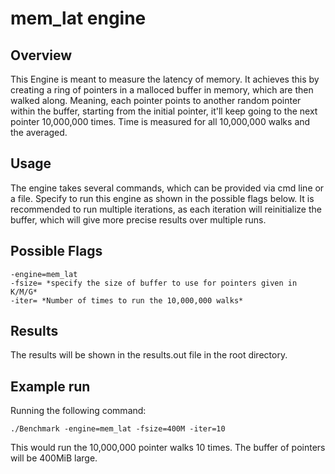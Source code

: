 # mem_lat engine

## Overview

This Engine is meant to measure the latency of memory. It achieves this by creating a ring of pointers in a malloced buffer in memory, which are then walked along. Meaning, each pointer points to another random pointer within the buffer, starting from the initial pointer, it'll keep going to the next pointer 10,000,000 times. Time is measured for all 10,000,000 walks and the averaged.

## Usage

The engine takes several commands, which can be provided via cmd line or a file. Specify to run this engine as shown in the possible flags below. It is recommended to run multiple iterations, as each iteration will reinitialize the buffer, which will give more precise results over multiple runs.

## Possible Flags

```shell
-engine=mem_lat
-fsize= *specify the size of buffer to use for pointers given in K/M/G*
-iter= *Number of times to run the 10,000,000 walks*
```

## Results

The results will be shown in the results.out file in the root directory.

## Example run

Running the following command:

```shell
./Benchmark -engine=mem_lat -fsize=400M -iter=10
```

This would run the 10,000,000 pointer walks 10 times. The buffer of pointers will be 400MiB large.
